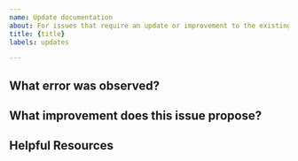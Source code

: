 ```yaml
---
name: Update documentation
about: For issues that require an update or improvement to the existing Litmus documentation
title: {title}
labels: updates

---
```


<!-- This template is used to report any type of errors(punctuations, grammatical, spelling, etc) found in the litmus documentation. More broadly speaking, it is used to request for fixes, updates, changes, or general improvements to the current Litmus documetation. -->

## What error was observed?
<!-- This can be anything, a typo, spelling error, lack of clarity in specific places, etc.  -->

## What improvement does this issue propose? 
<!-- Tell us what the improvement is and why it is better. Provide clarity in your explanation, give as much context as you can. Include links, screenshots(if necessary), and references.  -->

## Helpful Resources
<!-- {Optional: Add links to anything that might be helpful in understanding the need of this particular section} -->
